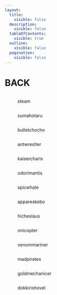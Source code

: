 ```yaml
---
layout:
  title:
    visible: false
  description:
    visible: false
  tableOfContents:
    visible: true
  outline:
    visible: false
  pagination:
    visible: false
---
```


# BACK

<div data-full-width="true">

<figure><img src="https://rider-card.com/images/cardlist/card/steam.png" alt=""><figcaption><p>steam</p></figcaption></figure>

 

<figure><img src="https://rider-card.com/images/cardlist/card/sumahotaru.png" alt=""><figcaption><p>sumahotaru</p></figcaption></figure>

 

<figure><img src="https://rider-card.com/images/cardlist/card/bulletchocho.png" alt=""><figcaption><p>bulletchocho</p></figcaption></figure>

 

<figure><img src="https://rider-card.com/images/cardlist/card/antwrestler.png" alt=""><figcaption><p>antwrestler</p></figcaption></figure>

 

<figure><img src="https://rider-card.com/images/cardlist/card/kaisercharis.png" alt=""><figcaption><p>kaisercharis</p></figcaption></figure>

</div>

<div data-full-width="true">

<figure><img src="https://rider-card.com/images/cardlist/card/odorimantis.png" alt=""><figcaption><p>odorimantis</p></figcaption></figure>

 

<figure><img src="https://rider-card.com/images/cardlist/card/spicwhale.png" alt=""><figcaption><p>spicwhale</p></figcaption></figure>

 

<figure><img src="https://rider-card.com/images/cardlist/card/appareskebo.png" alt=""><figcaption><p>appareskebo</p></figcaption></figure>

 

<figure><img src="https://rider-card.com/images/cardlist/card/hicheslaus.png" alt=""><figcaption><p>hicheslaus</p></figcaption></figure>

 

<figure><img src="https://rider-card.com/images/cardlist/card/onicopter.png" alt=""><figcaption><p>onicopter</p></figcaption></figure>

</div>

<div data-full-width="true">

<figure><img src="https://rider-card.com/images/cardlist/card/venommariner.png" alt=""><figcaption><p>venommariner</p></figcaption></figure>

 

<figure><img src="https://rider-card.com/images/cardlist/card/madpirates.png" alt=""><figcaption><p>madpirates</p></figcaption></figure>

 

<figure><img src="https://rider-card.com/images/cardlist/card/goldmechanicer.png" alt=""><figcaption><p>goldmechanicer</p></figcaption></figure>

 

<figure><img src="https://rider-card.com/images/cardlist/card/dokkirishovel.png" alt=""><figcaption><p>dokkirishovel</p></figcaption></figure>

</div>
